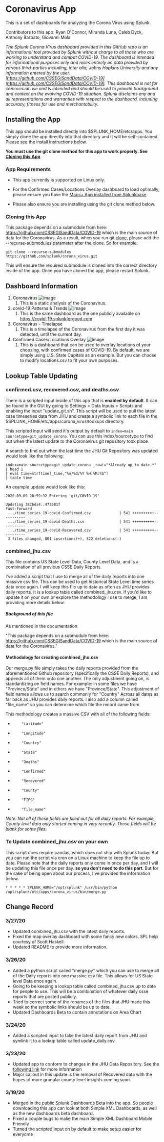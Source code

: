 # Coronavirus App

This is a set of dashboards for analyzing the Corona Virus using Splunk. 

Contributors to this app: Ryan O'Connor, Miranda Luna, Caleb Dyck, Anthony Barbato, Giovanni Mola

<em>The Splunk Corona Virus dashboard provided in this GitHub repo is an informational tool provided by Splunk without charge to all those who are working to understand and combat COVID-19.  The dashboard is intended for informational purposes only and relies entirely on data provided by various third-parties including, inter alia, Johns Hopkins University and any information entered by the user. [https://github.com/CSSEGISandData/COVID-19](https://github.com/CSSEGISandData/COVID-19). This dashboard is not for commercial use and is intended and should be used to provide background and context on the evolving COVID-19 situation.  Splunk disclaims any and all representations and warranties with respect to the dashboard, including accuracy, fitness for use and merchantability.</em>

## Installing the App

This app should be installed directly into $SPLUNK_HOME/etc/apps. You simply clone the app directly into that directory and it will be self-contained. Please see the install instructions below. 

**You must use the git clone method for this app to work properly. See [Cloning this App](#cloning-this-app)**

### App Requirements

* This app currently is supported on Linux only. 

* For the Confirmed Cases/Locations Overlay dashboard to load optimally, please ensure you have the [Maps+ App installed from Splunkbase](https://splunkbase.splunk.com/app/3124/). 

* Please also ensure you are installing using the git clone method below. 

### Cloning this App

This package depends on a submodule from here: https://github.com/CSSEGISandData/COVID-19 which is the main source of data for the Coronavirus. As a result, when you run git [clone](https://help.github.com/en/github/creating-cloning-and-archiving-repositories/cloning-a-repository), please add the --recurse-submodules parameter after the clone. So for example:

`git clone --recurse-submodules https://github.com/splunk/corona_virus.git`

This will ensure the required submodule is cloned into the correct directory inside of the app. Once you have cloned the app, please restart Splunk. 

## Dashboard Information

1. Coronavirus 
    ![image](https://user-images.githubusercontent.com/11879871/77706120-dd31e180-6f97-11ea-96e0-89d1a2182896.png)
    1. This is a static analysis of the Coronavirus. 
1. covid-19 Patterns & Trends
    ![image](https://user-images.githubusercontent.com/11879871/77706906-08b5cb80-6f9a-11ea-9b3b-0517f99389bb.png)
    1. This is the same dashboard as the one publicly available on https://covid-19.splunkforgood.com 
1. Coronavirus - Timelapse
    1. This is a timelapse of the Coronavirus from the first day it was detected, until the current day. 
1. Confirmed Cases/Locations Overlay
    ![image](https://user-images.githubusercontent.com/11879871/77705786-eff7e680-6f96-11ea-945e-29ed55261ecc.png)
    1. This is a dashboard that can be used to overlay locations of your choosing, with confirmed cases of COVID-19. By default, we are simply using U.S. State Capitals as an example. But you can choose to modify locations.csv to fit your own purposes. 
    
## Lookup Table Updating

### confirmed.csv, recovered.csv, and deaths.csv

There is a scripted input inside of this app that is **enabled by default**. It can be found in the GUI by going to Settings > Data Inputs > Scripts and enabling the input "update_git.sh". This script will be used to pull the latest csse timeseries data from JHU and create a symbolic link to each file in the $SPLUNK_HOME/etc/apps/corona_virus/lookups directory. 

This scripted input will send it's output by default to `index=main sourcetype=git_update_corona`. You can use this index/sourcetype to find out when the latest update to the Coronavirus git repository took place. 

A search to find out when the last time the JHU Git Repository was updated would look like the following:

```
index=main sourcetype=git_update_corona _raw!="*Already up to date.*" 
| head 1 
| eval time=strftime(_time,"%m/%d/%Y %H:%M:%S") 
| table time
```

An example update would look like this:

```
2020-03-09 20:59:32	Entering 'git/COVID-19'

Updating 382bda4..473681f
Fast-forward
 .../time_series_19-covid-Confirmed.csv             | 541 ++++++++++-----------
 .../time_series_19-covid-Deaths.csv                | 541 ++++++++++-----------
 .../time_series_19-covid-Recovered.csv             | 541 ++++++++++-----------
 3 files changed, 801 insertions(+), 822 deletions(-)
 ```
 
### combined_jhu.csv

This file contains US State Level Data, County Level Data, and is a combination of all previous CSSE Daily Reports. 

I've added a script that I use to merge all of the daily reports into one massive csv file. This can be used to get historical State Level time series data once again. I will keep this file up to date as often as JHU provides daily reports. It is a lookup table called combined_jhu.csv. If you'd like to update it on your own or explore the methodology I use to merge, I am providing more details below. 


##### Background of this file
As mentioned in the documentation:

"This package depends on a submodule from here: https://github.com/CSSEGISandData/COVID-19 which is the main source of data for the Coronavirus."

#### Methodology for creating combined_jhu.csv

Our merge.py file simply takes the daily reports provided from the aforementioned Github repository (specifically the CSSE Daily Reports), and appends all of them onto one another. The only adjustment going on, is standardizing on field names. For example: in some files we have "Province/State" and in others we have "Province/State". This adjustment of field names allows us to search commonly for "Country" Across all dates as far back as JHU provides daily reports. I also add a column called "file_name" so you can determine which file the record came from. 

This methodology creates a massive CSV with all of the following fields:

-         "Latitude"
-         "Longitude"
-         "Country"
-         "State"
-         "Deaths"
-         "Confirmed"
-         "Recovered"
-         "County"
-         "FIPS"
-         "file_name"

_Note: Not all of these fields are filled out for all daily reports. For example, County level data only started coming in very recently. Those fields will be blank for some files._ 

### To Update combined_jhu.csv on your own

This script does require pandas, which does not ship with Splunk today. But you can run the script via cron on a Linux machine to keep the file up to date. Please note that the daily reports only come in once per day, and I will be updating this file once per day. **so you don't need to do this part**. But for the sake of being open about our process, I've provided the information below. 

```
* * * * * SPLUNK_HOME="/opt/splunk" /usr/bin/python /opt/splunk/etc/apps/corona_virus/bin/merge.py
```
## Change Record

### 3/27/20
* Updated combined_jhu.csv with the latest daily reports. 
* Fixed the map overlay dashboard with some fancy new colors. SPL help courtesy of Scott Haskell. 
* Updated README to provide more information. 
### 3/26/20
* Added a python script called "merge.py" which you can use to merge all of the Daily reports into one massive csv file. This allows for US State level Data once again. 
* Going to be keeping a lookup table called combined_jhu.csv up to date for people to use. This will be a combination of whatever daily csse reports that are posted publicly.
* Tried to correct some of the renames of the files that JHU made this week so the symbolic links should be up to date.
* Updated Dashboards Beta to contain annotations on Area Chart
### 3/24/20
* Added a scripted input to take the latest daily report from JHU and symlink it to a lookup table called update_daily.csv
### 3/23/20
* Updated app to conform to changes in the JHU Data Repository. See the [following link](https://github.com/CSSEGISandData/COVID-19/issues/1250) for more information
* Major callout in this update is the removal of Recovered data with the hopes of more granular county level insights coming soon. 
### 3/19/20
* Merged in the public Splunk Dashboards Beta into the app. So people downloading this app can look at both Simple XML Dashboards, as well as the new dashboards beta dashboard.
* Fixed a couple bugs to make the main Simple XML Dashboard Mobile Friendly
* Turned the scripted input on by default to make setup easier for everyome
